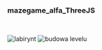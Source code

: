 ﻿### mazegame_alfa_ThreeJS
<br/>

![labirynt](https://user-images.githubusercontent.com/62243649/150591554-7212cfc2-da5e-4373-aaf3-103d9ecdd6fc.PNG)
![budowa levelu](https://user-images.githubusercontent.com/62243649/150591549-2070a9c4-a294-44ec-9e90-6e4c816e5437.PNG)
